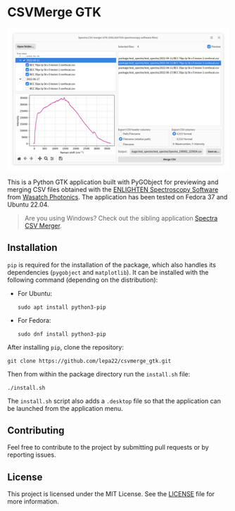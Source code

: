 # CSVMerge GTK

![CSVMerge GTK window](screenshot.png)

This is a Python GTK application built with PyGObject for previewing and merging CSV files obtained with the [ENLIGHTEN Spectroscopy Software](https://wasatchphotonics.com/product-category/software/) from [Wasatch Photonics](https://wasatchphotonics.com/). The application has been tested on Fedora 37 and Ubuntu 22.04.

> Are you using Windows? Check out the sibling application [Spectra CSV Merger](https://myweb.uoi.gr/nkourkou/index.php?id=software).

## Installation

`pip` is required for the installation of the package, which also handles its dependencies (`pygobject` and `matplotlib`). It can be installed with the following command (depending on the distribution):

- For Ubuntu:

      sudo apt install python3-pip

- For Fedora:

      sudo dnf install python3-pip

After installing `pip`, clone the repository:

    git clone https://github.com/lepa22/csvmerge_gtk.git

Then from within the package directory run the `install.sh` file:

    ./install.sh

The `install.sh` script also adds a `.desktop` file so that the application can be launched from the application menu.

## Contributing

Feel free to contribute to the project by submitting pull requests or by reporting issues.

## License

This project is licensed under the MIT License. See the [LICENSE](LICENSE) file for more information.
